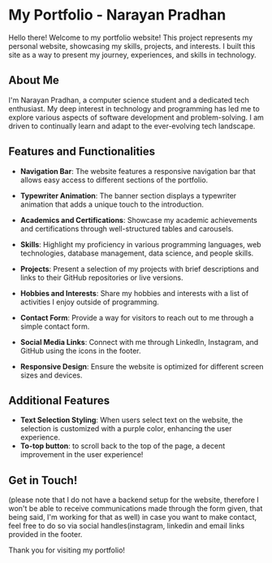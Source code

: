# My Portfolio - Narayan Pradhan

Hello there! Welcome to my portfolio website! This project represents my personal website, showcasing my skills, projects, and interests. I built this site as a way to present my journey, experiences, and skills in technology. 

## About Me

I'm Narayan Pradhan, a computer science student and a dedicated tech enthusiast. My deep interest in technology and programming has led me to explore various aspects of software development and problem-solving. I am driven to continually learn and adapt to the ever-evolving tech landscape.

## Features and Functionalities

- **Navigation Bar**: The website features a responsive navigation bar that allows easy access to different sections of the portfolio.

- **Typewriter Animation**: The banner section displays a typewriter animation that adds a unique touch to the introduction.

- **Academics and Certifications**: Showcase my academic achievements and certifications through well-structured tables and carousels.

- **Skills**: Highlight my proficiency in various programming languages, web technologies, database management, data science, and people skills.

- **Projects**: Present a selection of my projects with brief descriptions and links to their GitHub repositories or live versions.

- **Hobbies and Interests**: Share my hobbies and interests with a list of activities I enjoy outside of programming.

- **Contact Form**: Provide a way for visitors to reach out to me through a simple contact form.

- **Social Media Links**: Connect with me through LinkedIn, Instagram, and GitHub using the icons in the footer.

- **Responsive Design**: Ensure the website is optimized for different screen sizes and devices.

## Additional Features

- **Text Selection Styling**: When users select text on the website, the selection is customized with a purple color, enhancing the user experience.
- **To-top button**: to scroll back to the top of the page, a decent improvement in the user experience!

## Get in Touch!
(please note that I do not have a backend setup for the website, therefore I won't be able to receive communications made through the form given, that being said, I'm working for that as well)
in case you want to make contact, feel free to do so via social handles(instagram, linkedin and email links provided in the footer.

Thank you for visiting my portfolio! 

